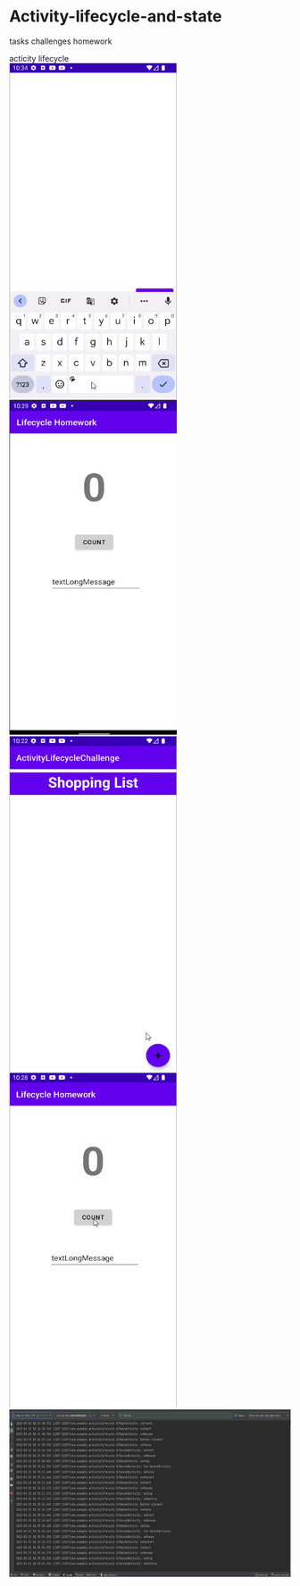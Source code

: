 # Activity-lifecycle-and-state
tasks challenges homework

acticity lifecycle<br/>
<img src="screenshots/activitylifecycle.gif" width="300px" height="600px">
<br/>
<img src="screenshots/lifecycleHomework.png" width="300px" height="600px">
<br/>
<img src="screenshots/lifecycle_challenge.gif" width="300px" height="600px">
<br/>
<img src="screenshots/lifecycle_homework.gif" width="300px" height="600px">
<br/>
<img src="screenshots/logcat.png" width="600px" height="300px">
